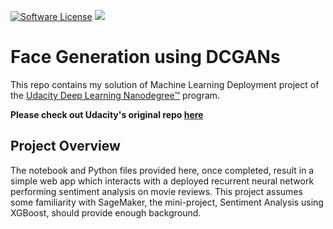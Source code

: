 [![Software License](https://img.shields.io/badge/license-MIT-brightgreen.svg?style=flat-square)](LICENSE)
[![](https://ga4gh.datainsights.cloud/api?repo=dlnd-deployment)](https://github.com/SaschaDittmann/gaforgithub)

# Face Generation using DCGANs

This repo contains my solution of Machine Learning Deployment project of the [Udacity Deep Learning Nanodegree™️](https://www.udacity.com/course/deep-learning-nanodegree--nd101) program.

**Please check out Udacity's original repo [here](https://github.com/udacity/sagemaker-deployment/tree/master/Project)**

## Project Overview

The notebook and Python files provided here, once completed, result in a simple web app which interacts with a deployed recurrent neural network performing sentiment analysis on movie reviews. This project assumes some familiarity with SageMaker, the mini-project, Sentiment Analysis using XGBoost, should provide enough background.
